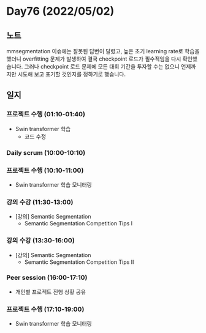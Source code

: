 # Day76 (2022/05/02)

## 노트

mmsegmentation 이슈에는 잘못된 답변이 달렸고, 높은 초기 learning rate로 학습을 했더니 overfitting 문제가 발생하여 결국 checkpoint 로드가 필수적임을 다시 확인했습니다. 그러나 checkpoint 로드 문제에 모든 대회 기간을 투자할 수는 없으니 언제까지만 시도해 보고 포기할 것인지를 정하기로 했습니다.

## 일지

### 프로젝트 수행 (01:10-01:40)

  * Swin transformer 학습
    * 코드 수정

### Daily scrum (10:00-10:10)

### 프로젝트 수행 (10:10-11:00)

  * Swin transformer 학습 모니터링

### 강의 수강 (11:30-13:00)

  * [강의] Semantic Segmentation
    * Semantic Segmentation Competition Tips I

### 강의 수강 (13:30-16:00)

  * [강의] Semantic Segmentation
    * Semantic Segmentation Competition Tips II

### Peer session (16:00-17:10)

  * 개인별 프로젝트 진행 상황 공유

### 프로젝트 수행 (17:10-19:00)

  * Swin transformer 학습 모니터링
